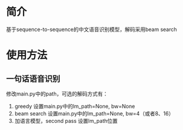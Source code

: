 # 简介
基于sequence-to-sequence的中文语音识别模型，解码采用beam search
# 使用方法
## 一句话语音识别
修改main.py中的path，可选的解码方式有：
1. greedy
   设置main.py中的lm_path=None, bw=None
2. beam search
   设置main.py中的lm_path=None, bw=4（或者8、16）
3. 加语言模型，second pass
   设置lm_path位置
